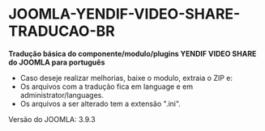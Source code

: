 # JOOMLA-YENDIF-VIDEO-SHARE-TRADUCAO-BR

<b>Tradução básica do componente/modulo/plugins YENDIF VIDEO SHARE do JOOMLA para português </b>

* Caso deseje realizar melhorias, baixe o modulo, extraia o ZIP e:
* Os arquivos com a tradução fica em language e em administrator/languages.
* Os arquivos a ser alterado tem a extensão ".ini".

Versão do JOOMLA: 3.9.3
